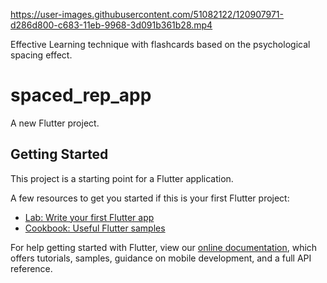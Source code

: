 
https://user-images.githubusercontent.com/51082122/120907971-d286d800-c683-11eb-9968-3d091b361b28.mp4


Effective Learning technique with flashcards based on the psychological spacing effect.

# spaced_rep_app

A new Flutter project.

## Getting Started

This project is a starting point for a Flutter application.

A few resources to get you started if this is your first Flutter project:

- [Lab: Write your first Flutter app](https://flutter.dev/docs/get-started/codelab)
- [Cookbook: Useful Flutter samples](https://flutter.dev/docs/cookbook)

For help getting started with Flutter, view our
[online documentation](https://flutter.dev/docs), which offers tutorials,
samples, guidance on mobile development, and a full API reference.
